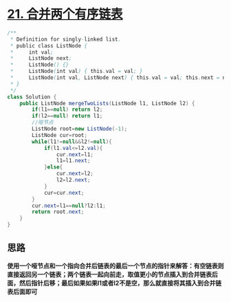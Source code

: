 # [21. 合并两个有序链表](https://leetcode-cn.com/problems/merge-two-sorted-lists/)

```java
/**
 * Definition for singly-linked list.
 * public class ListNode {
 *     int val;
 *     ListNode next;
 *     ListNode() {}
 *     ListNode(int val) { this.val = val; }
 *     ListNode(int val, ListNode next) { this.val = val; this.next = next; }
 * }
 */
class Solution {
    public ListNode mergeTwoLists(ListNode l1, ListNode l2) {
        if(l1==null) return l2;
        if(l2==null) return l1;
        //哑节点
        ListNode root=new ListNode(-1);
        ListNode cur=root;
        while(l1!=null&&l2!=null){
            if(l1.val<=l2.val){
                cur.next=l1;
                l1=l1.next;
            }else{
                cur.next=l2;
                l2=l2.next;
            }
            cur=cur.next;
        }
        cur.next=l1==null?l2:l1;
        return root.next;
    }
}
```

## 思路

**使用一个哑节点和一个指向合并后链表的最后一个节点的指针来解答：有空链表则直接返回另一个链表；两个链表一起向前走，取值更小的节点插入到合并链表后面，然后指针后移；最后如果如果l1或者l2不是空，那么就直接将其插入到合并链表后面即可**